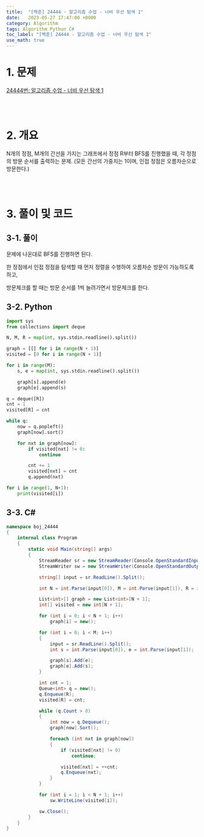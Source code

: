 ```yaml
---
title:  "[백준] 24444 - 알고리즘 수업 - 너비 우선 탐색 1"
date:   2023-05-27 17:47:00 +0900
category: Algorithm
tags: Algorithm Python C#
toc_label: "[백준] 24444 - 알고리즘 수업 - 너비 우선 탐색 1"
use_math: true
---
```


# 1. 문제
[24444번: 알고리즘 수업 - 너비 우선 탐색 1](https://www.acmicpc.net/problem/24444)


<br/>
<br/>

# 2. 개요
N개의 정점, M개의 간선을 가지는 그래프에서 정점 R부터 BFS를 진행했을 때, 각 정점의 방문 순서를 출력하는 문제. (모든 간선의 가중치는 1이며, 인접 정점은 오름차순으로 방문한다.)


<br/>
<br/>

# 3. 풀이 및 코드
## 3-1. 풀이
문제에 나온대로 BFS를 진행하면 된다.

한 정점에서 인접 정점을 탐색할 때 먼저 정렬을 수행하여 오름차순 방문이 가능하도록 하고,

방문체크를 할 때는 방문 순서를 1씩 늘려가면서 방문체크를 한다.

## 3-2. Python

```python
import sys
from collections import deque

N, M, R = map(int, sys.stdin.readline().split())

graph = [[] for i in range(N + 1)]
visited = [0 for i in range(N + 1)]

for i in range(M):
    s, e = map(int, sys.stdin.readline().split())

    graph[s].append(e)
    graph[e].append(s)

q = deque([R])
cnt = 1
visited[R] = cnt

while q:
    now = q.popleft()
    graph[now].sort()

    for nxt in graph[now]:
        if visited[nxt] != 0:
            continue

        cnt += 1
        visited[nxt] = cnt
        q.append(nxt)

for i in range(1, N+1):
    print(visited[i])
```

## 3-3. C#

```csharp
namespace boj_24444
{
    internal class Program
    {
        static void Main(string[] args)
        {
            StreamReader sr = new StreamReader(Console.OpenStandardInput());
            StreamWriter sw = new StreamWriter(Console.OpenStandardOutput());

            string[] input = sr.ReadLine().Split();

            int N = int.Parse(input[0]), M = int.Parse(input[1]), R = int.Parse(input[2]);

            List<int>[] graph = new List<int>[N + 1];
            int[] visited = new int[N + 1];

            for (int i = 0; i < N + 1; i++)
                graph[i] = new();

            for (int i = 0; i < M; i++)
            {
                input = sr.ReadLine().Split();
                int s = int.Parse(input[0]), e = int.Parse(input[1]);

                graph[s].Add(e);
                graph[e].Add(s);
            }

            int cnt = 1;
            Queue<int> q = new();
            q.Enqueue(R);
            visited[R] = cnt;

            while (q.Count > 0)
            {
                int now = q.Dequeue();
                graph[now].Sort();

                foreach (int nxt in graph[now])
                {
                    if (visited[nxt] != 0)
                        continue;

                    visited[nxt] = ++cnt;
                    q.Enqueue(nxt);
                }
            }

            for (int i = 1; i < N + 1; i++)
                sw.WriteLine(visited[i]);

            sw.Close();
        }
    }
}
```
